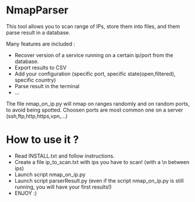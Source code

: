# NmapParser
This tool allows you to scan range of IPs, store them into files, and them parse result in a database.

Many features are included :

- Recover version of a service running on a certain ip/port from the database.
- Export results to CSV
- Add your configuration (specific port, specific state(open,filtered), specific country)
- Parse result in the terminal
- ...


The file nmap_on_ip.py will nmap on ranges randomly and on random ports, to avoid being spotted.
Choosen ports are most common one on a server (ssh,ftp,http,https,vpn,...)

# How to use it ?
- Read INSTALL.txt and follow instructions.
- Create a file ip_to_scan.txt with ips you have to scan! (with a \n between ips)
- Launch script nmap_on_ip.py
- Launch script parserResult.py (even if the script nmap_on_ip.py is still running, you will have your first results!)
- ENJOY :)

